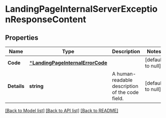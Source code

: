 # LandingPageInternalServerExceptionResponseContent

## Properties
Name | Type | Description | Notes
------------ | ------------- | ------------- | -------------
**Code** | [***LandingPageInternalErrorCode**](LandingPageInternalErrorCode.md) |  | [default to null]
**Details** | **string** | A human-readable description of the code field. | [default to null]

[[Back to Model list]](../README.md#documentation-for-models) [[Back to API list]](../README.md#documentation-for-api-endpoints) [[Back to README]](../README.md)


